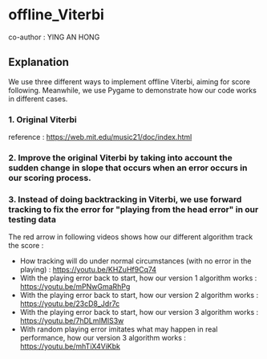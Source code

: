 # offline_Viterbi
co-author : YING AN HONG

## Explanation
We use three different ways to implement offline Viterbi, aiming for score following. Meanwhile, we use Pygame to demonstrate how our code works in different cases.

### 1. Original Viterbi
reference : https://web.mit.edu/music21/doc/index.html
### 2. Improve the original Viterbi by taking into account the sudden change in slope that occurs when an error occurs in our scoring process.
### 3. Instead of doing backtracking in Viterbi, we use forward tracking to fix the error for "playing from the head error" in our testing data 

The red arrow in following videos shows how our different algorithm track the score : 
* How tracking will do under normal circumstances (with no error in the playing) : https://youtu.be/KHZuHf9Cq74
* With the playing error back to start, how our version 1 algorithm works : https://youtu.be/mPNwGmaRhPg
* With the playing error back to start, how our version 2 algorithm works : https://youtu.be/23cD8_Jdr7c
* With the playing error back to start, how our version 3 algorithm works : https://youtu.be/7hDLmIMIS3w
* With random playing error imitates what may happen in real performance, how our version 3 algorithm works : https://youtu.be/mhTiX4ViKbk

